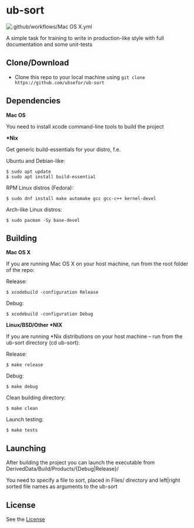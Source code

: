 # ub-sort

![.github/workflows/Mac OS X.yml](https://github.com/Ubsefor/ub-sort/workflows/.github/workflows/Mac%20OS%20X.yml/badge.svg?branch=master)

A simple task for training to write in production-like style with full documentation and some unit-tests

## Clone/Download

- Clone this repo to your local machine using `git clone https://github.com/ubsefor/ub-sort`
  

## Dependencies

**Mac OS**

You need to install xcode command-line tools to build the project

**\*Nix**

Get generic build-essentials for your distro, f.e.

Ubuntu and Debian-like: 

```shell
$ sudo apt update
$ sudo apt install build-essential
```

RPM Linux distros (Fedora):

```shell
$ sudo dnf install make automake gcc gcc-c++ kernel-devel
```

Arch-like Linux distros:

```shell
$ sudo pacman -Sy base-devel
```



## Building

**Mac OS X**

If you are running Mac OS X on your host machine, run from the root folder of the repo:

Release:
```shell
$ xcodebuild -configuration Release
```

Debug:
```shell
$ xcodebuild -configuration Debug
```

**Linux/BSD/Other \*NIX**

If you are running  \*Nix distributions on your host machine  – run from the ub-sort directory (cd ub-sort):

Release:
```shell
$ make release
```

Debug:
```shell
$ make debug
```

Clean building directory:
```shell
$ make clean
```

Launch testing:
```shell
$ make tests
```

## Launching

After building the project you can launch the executable from DerivedData/Build/Products/{Debug|Release}/

You need to specify a file to sort, placed in Files/ directory and left|right sorted file names as arguments to the ub-sort

## License 

See the [License](LICENSE)

